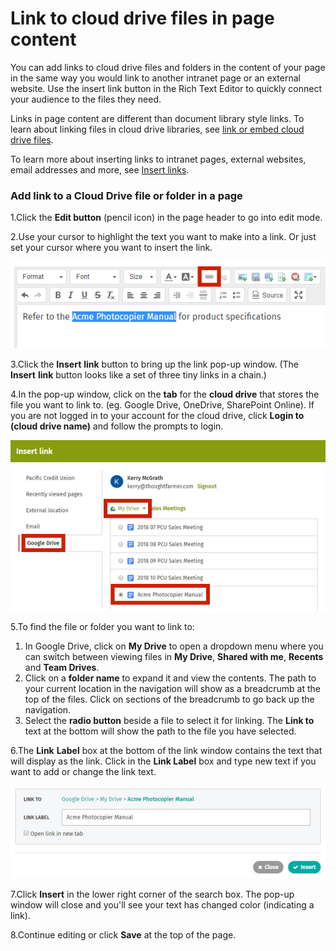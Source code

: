 # Link to cloud drive files in page content



You can add links to cloud drive files and folders in the content of your page in the same way you would link to another intranet page or an external website. Use the insert link button in the Rich Text Editor to quickly connect your audience to the files they need.  
  
Links in page content are different than document library style links. To learn about linking files in cloud drive libraries, see [link or embed cloud drive files](link-and-embed-cloud-drive-files.md).  
  
To learn more about inserting links to intranet pages, external websites, email addresses and more, see [Insert links](../edit-page-contents/insert-links/).

### Add link to a Cloud Drive file or folder in a page

1.Click the **Edit button** \(pencil icon\) in the page header to go into edit mode.

2.Use your cursor to highlight the text you want to make into a link. Or just set your cursor where you want to insert the link.

![](../../.gitbook/assets/12%20%282%29.png)



3.Click the **Insert** **link** button to bring up the link pop-up window. \(The **Insert** **link** button looks like a set of three tiny links in a chain.\)

4.In the pop-up window, click on the **tab** for the **cloud drive** that stores the file you want to link to. \(eg. Google Drive, OneDrive, SharePoint Online\). If you are not logged in to your account for the cloud drive, click **Login to \(cloud drive name\)** and follow the prompts to login.

![](../../.gitbook/assets/2%20%2848%29.png)



5.To find the file or folder you want to link to:

1. In Google Drive, click on **My Drive** to open a dropdown menu where you can switch between viewing files in **My Drive**, **Shared with me**, **Recents** and **Team Drives**.
2. Click on a **folder name** to expand it and view the contents. The path to your current location in the navigation will show as a breadcrumb at the top of the files. Click on sections of the breadcrumb to go back up the navigation.
3. Select the **radio button** beside a file to select it for linking. The **Link to** text at the bottom will show the path to the file you have selected.

6.The **Link** **Label** box at the bottom of the link window contains the text that will display as the link. Click in the **Link Label** box and type new text if you want to add or change the link text.

![](../../.gitbook/assets/3%20%2812%29.png)

7.Click **Insert** in the lower right corner of the search box. The pop-up window will close and you'll see your text has changed color \(indicating a link\).

8.Continue editing or click **Save** at the top of the page.

  


